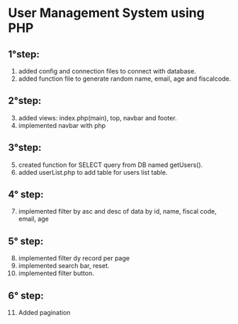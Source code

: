 # User Management System using PHP

## 1°step:

1. added config and connection files to connect with database.
2. added function file to generate random name, email, age and fiscalcode.

## 2°step:

3. added views: index.php(main), top, navbar and footer.
4. implemented navbar with php

## 3°step:

5. created function for SELECT query from DB named getUsers().
6. added userList.php to add table for users list table.

## 4° step:

7. implemented filter by asc and desc of data by id, name, fiscal code, email, age

## 5° step:

8. implemented filter dy record per page
9. implemented search bar, reset.
10. implemented filter button.

## 6° step:

11. Added pagination

